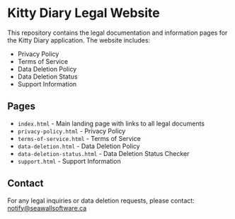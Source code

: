# Kitty Diary Legal Website

This repository contains the legal documentation and information pages for the Kitty Diary application. The website includes:

- Privacy Policy
- Terms of Service
- Data Deletion Policy
- Data Deletion Status
- Support Information

## Pages

- `index.html` - Main landing page with links to all legal documents
- `privacy-policy.html` - Privacy Policy
- `terms-of-service.html` - Terms of Service
- `data-deletion.html` - Data Deletion Policy
- `data-deletion-status.html` - Data Deletion Status Checker
- `support.html` - Support Information

## Contact

For any legal inquiries or data deletion requests, please contact:
notify@seawallsoftware.ca 